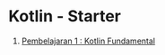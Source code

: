 # Kotlin - Starter

1. [Pembelajaran 1 : Kotlin Fundamental](https://github.com/adityarizn31/Kotlin-Starter/tree/1.Kotlin-Fundamental)
